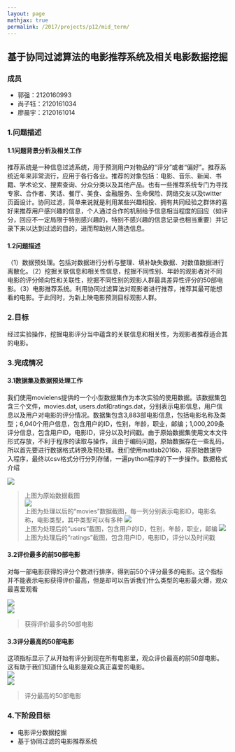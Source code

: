 ```yaml
---
layout: page
mathjax: true
permalink: /2017/projects/p12/mid_term/
---
```


## 基于协同过滤算法的电影推荐系统及相关电影数据挖掘

### 成员

- 郭强：2120160993
- 尚子钰：2120161034
- 廖晨宇：2120161014

### 1.问题描述

#### 1.1问题背景分析及相关工作

推荐系统是一种信息过滤系统，用于预测用户对物品的“评分”或者“偏好”。推荐系统近年来非常流行，应用于各行各业。推荐的对象包括：电影、音乐、新闻、书籍、学术论文、搜索查询、分众分类以及其他产品。也有一些推荐系统专门为寻找专家、合作者、笑话、餐厅、美食、金融服务、生命保险、网络交友以及twitter页面设计。协同过滤，简单来说就是利用某些兴趣相投、拥有共同经验之群体的喜好来推荐用户感兴趣的信息，个人通过合作的机制给予信息相当程度的回应（如评分，回应不一定局限于特别感兴趣的，特别不感兴趣的信息记录也相当重要）并记录下来以达到过滤的目的，进而帮助别人筛选信息。

#### 1.2问题描述

（1）数据预处理。包括对数据进行分析与整理、填补缺失数据、对数值数据进行离散化。（2）挖掘关联信息和相关性信息，挖掘不同性别、年龄的观影者对不同电影的评分倾向性和关联性，挖掘不同性别的观影人群最具差异性评分的50部电影。（3）电影推荐系统。利用协同过滤算法对观影者进行推荐，推荐其最可能想看的电影。于此同时，为新上映电影预测目标观影人群。

### 2.目标

经过实验操作，挖掘电影评分当中蕴含的关联信息和相关性，为观影者推荐适合其的电影。

### 3.完成情况

#### 3.1数据集及数据预处理工作

我们使用movielens提供的一个小型数据集作为本次实验的使用数据。该数据集包含三个文件，movies.dat, users.dat和ratings.dat，分别表示电影信息，用户信息以及用户对电影的评分情况。数据集包含3,883部电影信息，包括电影名称及类型；6,040个用户信息，包含用户的ID，性别，年龄，职业，邮编；1,000,209条评分信息，包含用户ID，电影ID，评分以及时间戳。由于原始数据集使用文本文件形式存放，不利于程序的读取与操作，且由于编码问题，原始数据存在一些乱码，所以首先要进行数据格式转换及预处理。我们使用matlab2016b，将原始数据导入程序，最终以csv格式分行分列存储，一遍python程序的下一步操作。数据格式介绍

![](https://github.com/upTina/bitdm.github.io/blob/master/2017/projects/P12/source/images/original_movies_data.png)             
> 上图为原始数据截图            
![](https://github.com/upTina/bitdm.github.io/blob/master/2017/projects/P12/source/images/movies_data.png)            
> 上图为处理以后的“movies”数据截图，每一列分别表示电影ID，电影名称，电影类型，其中类型可以有多种
![](https://github.com/upTina/bitdm.github.io/blob/master/2017/projects/P12/source/images/users_data.png)              
> 上图为处理后的“users”截图，包含用户的ID，性别，年龄，职业，邮编
![](https://github.com/upTina/bitdm.github.io/blob/master/2017/projects/P12/source/images/ratings.png)               
> 上图为处理后的“ratings”截图，包含用户ID，电影ID，评分以及时间戳

#### 3.2评价最多的前50部电影

对每一部电影获得的评分个数进行排序，得到前50个评分最多的电影。这个指标并不能表示电影获得评价最高，但是却可以告诉我们什么类型的电影最火爆，观众最喜爱观看      

![](https://github.com/upTina/bitdm.github.io/blob/master/2017/projects/P12/source/images/watched_top50(1).png)               
![](https://github.com/upTina/bitdm.github.io/blob/master/2017/projects/P12/source/images/watched_top50(2).png)               
> 获得评价最多的50部电影

#### 3.3评分最高的50部电影

这项指标显示了从开始有评分到现在所有电影里，观众评价最高的前50部电影。这有助于我们知道什么电影是观众真正喜爱的电影。      
![](https://github.com/upTina/bitdm.github.io/blob/master/2017/projects/P12/source/images/ranked_top50(1).png)               
![](https://github.com/upTina/bitdm.github.io/blob/master/2017/projects/P12/source/images/ranked_top50(2).png)               
> 评分最高的50部电影

### 4.下阶段目标

- 电影评分数据挖掘
- 基于协同过滤的电影推荐系统
